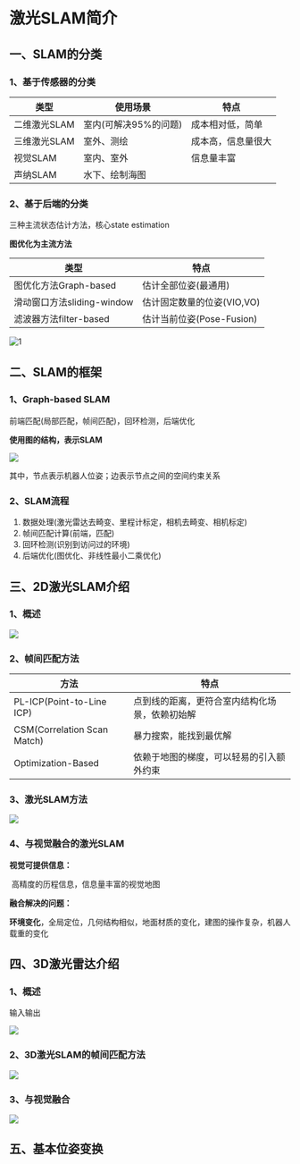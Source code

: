 # 激光SLAM简介

## 一、SLAM的分类

### 1、基于传感器的分类

| 类型         | 使用场景              | 特点               |
| ------------ | --------------------- | ------------------ |
| 二维激光SLAM | 室内(可解决95%的问题) | 成本相对低，简单   |
| 三维激光SLAM | 室外、测绘            | 成本高，信息量很大 |
| 视觉SLAM     | 室内、室外            | 信息量丰富         |
| 声纳SLAM     | 水下、绘制海图        |                    |

### 2、基于后端的分类

三种主流状态估计方法，核心state estimation

**图优化为主流方法**

| 类型                       | 特点                       |
| -------------------------- | -------------------------- |
| 图优化方法Graph-based      | 估计全部位姿(最通用)       |
| 滑动窗口方法sliding-window | 估计固定数量的位姿(VIO,VO) |
| 滤波器方法filter-based     | 估计当前位姿(Pose-Fusion)  |

![1](img\1.png)

## 二、SLAM的框架

### 1、Graph-based SLAM

前端匹配(局部匹配，帧间匹配)，回环检测，后端优化

**使用图的结构，表示SLAM**

![](img\2.png)

其中，节点表示机器人位姿；边表示节点之间的空间约束关系

### 2、SLAM流程

1. 数据处理(激光雷达去畸变、里程计标定，相机去畸变、相机标定)
2. 帧间匹配计算(前端，匹配)
3. 回环检测(识别到访问过的环境)
4. 后端优化(图优化、非线性最小二乘优化)

## 三、2D激光SLAM介绍

### 1、概述

![](img\3.png)

### 2、帧间匹配方法

| 方法                        | 特点                                           |
| --------------------------- | ---------------------------------------------- |
| PL-ICP(Point-to-Line ICP)   | 点到线的距离，更符合室内结构化场景，依赖初始解 |
| CSM(Correlation Scan Match) | 暴力搜索，能找到最优解                         |
| Optimization-Based          | 依赖于地图的梯度，可以轻易的引入额外约束       |

### 3、激光SLAM方法

![](img\4.png)

### 4、与视觉融合的激光SLAM

**视觉可提供信息：**

​		高精度的历程信息，信息量丰富的视觉地图

**融合解决的问题：**

​		**环境变化**，全局定位，几何结构相似，地面材质的变化，建图的操作复杂，机器人载重的变化

## 四、3D激光雷达介绍

### 1、概述

输入输出

![](img\5.png)

### 2、3D激光SLAM的帧间匹配方法

![](img\6.png)

### 3、与视觉融合

![](img\7.png)

## 五、基本位姿变换

